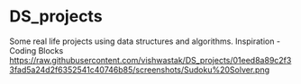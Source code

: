 # DS_projects
Some real life projects using data structures and algorithms.
Inspiration - Coding Blocks
https://raw.githubusercontent.com/vishwastak/DS_projects/01eed8a89c2f33fad5a24d2f6352541c40746b85/screenshots/Sudoku%20Solver.png

